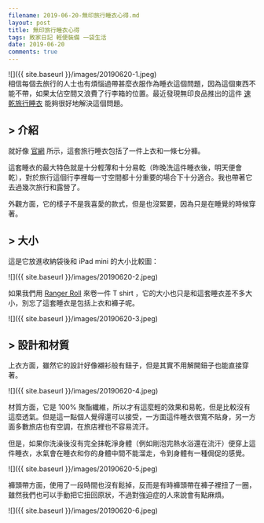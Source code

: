 ```yaml
---
filename: 2019-06-20-無印旅行睡衣心得.md
layout: post
title: 無印旅行睡衣心得
tags: 敗家日記 輕便裝備 一袋生活
date: 2019-06-20
comments: true
---
```


![]({{ site.baseurl }}/images/20190620-1.jpeg)  
相信每個去旅行的人士也有煩惱過帶甚麼衣服作為睡衣這個問題，因為這個東西不能不帶，如果太佔空間又浪費了行李箱的位置。最近發現無印良品推出的這件 [速乾旅行睡衣](https://www.muji.com.hk/zh/product/4550182000153) 能夠很好地解決這個問題。

## > 介紹

就好像 [官網](https://www.muji.com.hk/zh/product/4550182000153) 所示，這套旅行睡衣包括了一件上衣和一條七分褲。

這套睡衣的最大特色就是十分輕薄和十分易乾（昨晚洗這件睡衣後，明天便會乾），對於旅行這個行李裡每一寸空間都十分重要的場合下十分適合。我也帶著它去過幾次旅行和露營了。

外觀方面，它的樣子不是我喜愛的款式，但是也沒緊要，因為只是在睡覺的時候穿著。

## > 大小

這是它放進收納袋後和 iPad mini 的大小比較圖：

![]({{ site.baseurl }}/images/20190620-2.jpeg)

如果我們用 [Ranger Roll](https://www.youtube.com/watch?v=so93nqxZLjM) 來卷一件 T shirt ，它的大小也只是和這套睡衣差不多大小，別忘了這套睡衣是包括上衣和褲子呢。

![]({{ site.baseurl }}/images/20190620-3.jpeg)

## > 設計和材質

上衣方面，雖然它的設計好像襯衫般有鈕子，但是其實不用解開鈕子也能直接穿著。

![]({{ site.baseurl }}/images/20190620-4.jpeg)

材質方面，它是 100% 聚酯纖維，所以才有這麼輕的效果和易乾，但是比較沒有這麼透氣。但是這一點個人覺得還可以接受，一方面這件睡衣很寬不貼身，另一方面多數旅店也有空調，在旅店裡也不容易流汗。

但是，如果你洗澡後沒有完全抹乾淨身體（例如剛泡完熱水浴還在流汗）便穿上這件睡衣，水氣會在睡衣和你的身體中間不能溜走，令到身體有一種侷促的感覺。

![]({{ site.baseurl }}/images/20190620-5.jpeg)

褲頭帶方面，使用了一段時間也沒有鬆掉，反而是有時褲頭帶在褲子裡扭了一圈，雖然我們也可以手動把它扭回原狀，不過對強迫症的人來說會有點麻煩。 

![]({{ site.baseurl }}/images/20190620-6.jpeg)
